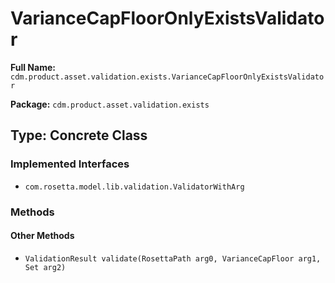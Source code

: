 # VarianceCapFloorOnlyExistsValidator

**Full Name:** `cdm.product.asset.validation.exists.VarianceCapFloorOnlyExistsValidator`

**Package:** `cdm.product.asset.validation.exists`

## Type: Concrete Class

### Implemented Interfaces

- `com.rosetta.model.lib.validation.ValidatorWithArg`

### Methods

#### Other Methods

- `ValidationResult validate(RosettaPath arg0, VarianceCapFloor arg1, Set arg2)`

